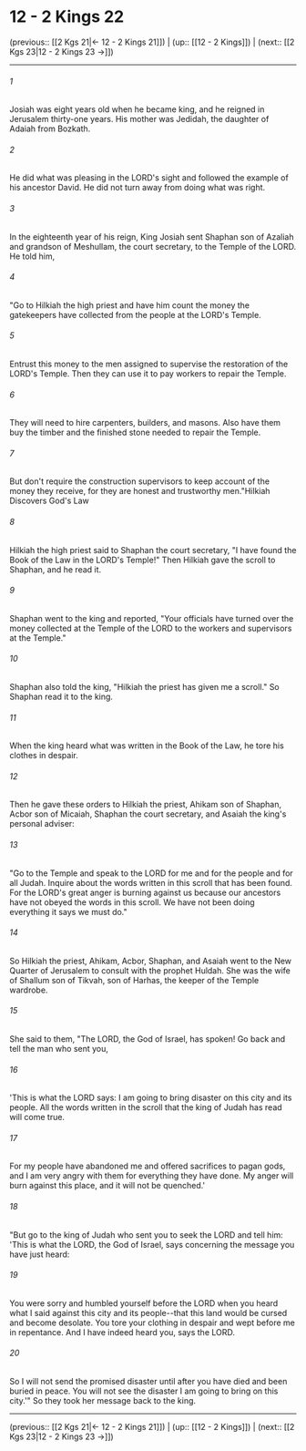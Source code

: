 # 12 - 2 Kings 22

(previous:: [[2 Kgs 21|← 12 - 2 Kings 21]]) | (up:: [[12 - 2 Kings]]) | (next:: [[2 Kgs 23|12 - 2 Kings 23 →]])

***


###### 1 
Josiah was eight years old when he became king, and he reigned in Jerusalem thirty-one years. His mother was Jedidah, the daughter of Adaiah from Bozkath. 

###### 2 
He did what was pleasing in the LORD's sight and followed the example of his ancestor David. He did not turn away from doing what was right. 

###### 3 
In the eighteenth year of his reign, King Josiah sent Shaphan son of Azaliah and grandson of Meshullam, the court secretary, to the Temple of the LORD. He told him, 

###### 4 
"Go to Hilkiah the high priest and have him count the money the gatekeepers have collected from the people at the LORD's Temple. 

###### 5 
Entrust this money to the men assigned to supervise the restoration of the LORD's Temple. Then they can use it to pay workers to repair the Temple. 

###### 6 
They will need to hire carpenters, builders, and masons. Also have them buy the timber and the finished stone needed to repair the Temple. 

###### 7 
But don't require the construction supervisors to keep account of the money they receive, for they are honest and trustworthy men."Hilkiah Discovers God's Law 

###### 8 
Hilkiah the high priest said to Shaphan the court secretary, "I have found the Book of the Law in the LORD's Temple!" Then Hilkiah gave the scroll to Shaphan, and he read it. 

###### 9 
Shaphan went to the king and reported, "Your officials have turned over the money collected at the Temple of the LORD to the workers and supervisors at the Temple." 

###### 10 
Shaphan also told the king, "Hilkiah the priest has given me a scroll." So Shaphan read it to the king. 

###### 11 
When the king heard what was written in the Book of the Law, he tore his clothes in despair. 

###### 12 
Then he gave these orders to Hilkiah the priest, Ahikam son of Shaphan, Acbor son of Micaiah, Shaphan the court secretary, and Asaiah the king's personal adviser: 

###### 13 
"Go to the Temple and speak to the LORD for me and for the people and for all Judah. Inquire about the words written in this scroll that has been found. For the LORD's great anger is burning against us because our ancestors have not obeyed the words in this scroll. We have not been doing everything it says we must do." 

###### 14 
So Hilkiah the priest, Ahikam, Acbor, Shaphan, and Asaiah went to the New Quarter of Jerusalem to consult with the prophet Huldah. She was the wife of Shallum son of Tikvah, son of Harhas, the keeper of the Temple wardrobe. 

###### 15 
She said to them, "The LORD, the God of Israel, has spoken! Go back and tell the man who sent you, 

###### 16 
'This is what the LORD says: I am going to bring disaster on this city and its people. All the words written in the scroll that the king of Judah has read will come true. 

###### 17 
For my people have abandoned me and offered sacrifices to pagan gods, and I am very angry with them for everything they have done. My anger will burn against this place, and it will not be quenched.' 

###### 18 
"But go to the king of Judah who sent you to seek the LORD and tell him: 'This is what the LORD, the God of Israel, says concerning the message you have just heard: 

###### 19 
You were sorry and humbled yourself before the LORD when you heard what I said against this city and its people--that this land would be cursed and become desolate. You tore your clothing in despair and wept before me in repentance. And I have indeed heard you, says the LORD. 

###### 20 
So I will not send the promised disaster until after you have died and been buried in peace. You will not see the disaster I am going to bring on this city.'" So they took her message back to the king.

***

(previous:: [[2 Kgs 21|← 12 - 2 Kings 21]]) | (up:: [[12 - 2 Kings]]) | (next:: [[2 Kgs 23|12 - 2 Kings 23 →]])

